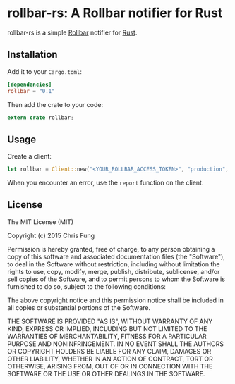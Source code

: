 # rollbar-rs: A Rollbar notifier for Rust

rollbar-rs is a simple [Rollbar](https://rollbar.com/) notifier for
[Rust](http://rust-lang.org).

## Installation

Add it to your `Cargo.toml`:

```toml
[dependencies]
rollbar = "0.1"
```

Then add the crate to your code:

```rust
extern crate rollbar;
```

## Usage

Create a client:

```rust
let rollbar = Client::new("<YOUR_ROLLBAR_ACCESS_TOKEN>", "production", "your_app_name", "0.1.0");
```

When you encounter an error, use the `report` function on the client.

## License

The MIT License (MIT)

Copyright (c) 2015 Chris Fung

Permission is hereby granted, free of charge, to any person obtaining a copy
of this software and associated documentation files (the "Software"), to deal
in the Software without restriction, including without limitation the rights
to use, copy, modify, merge, publish, distribute, sublicense, and/or sell
copies of the Software, and to permit persons to whom the Software is
furnished to do so, subject to the following conditions:

The above copyright notice and this permission notice shall be included in all
copies or substantial portions of the Software.

THE SOFTWARE IS PROVIDED "AS IS", WITHOUT WARRANTY OF ANY KIND, EXPRESS OR
IMPLIED, INCLUDING BUT NOT LIMITED TO THE WARRANTIES OF MERCHANTABILITY,
FITNESS FOR A PARTICULAR PURPOSE AND NONINFRINGEMENT. IN NO EVENT SHALL THE
AUTHORS OR COPYRIGHT HOLDERS BE LIABLE FOR ANY CLAIM, DAMAGES OR OTHER
LIABILITY, WHETHER IN AN ACTION OF CONTRACT, TORT OR OTHERWISE, ARISING FROM,
OUT OF OR IN CONNECTION WITH THE SOFTWARE OR THE USE OR OTHER DEALINGS IN THE
SOFTWARE.
